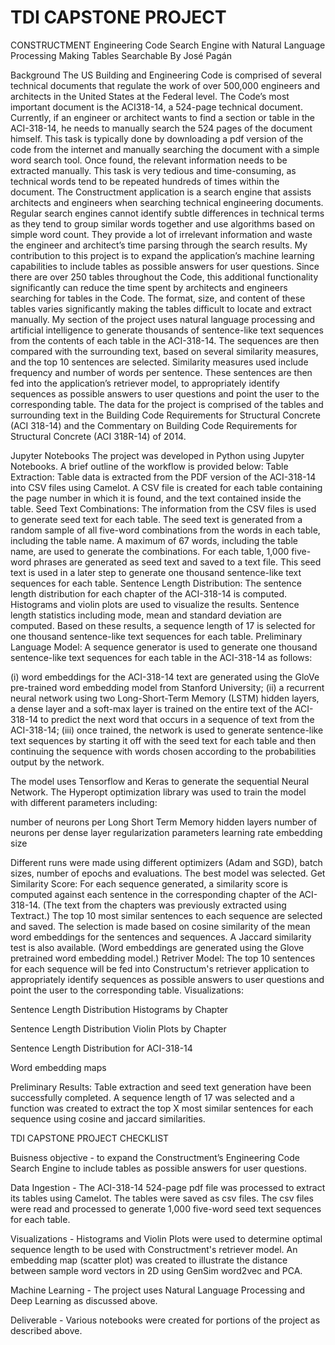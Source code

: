 # TDI CAPSTONE PROJECT
CONSTRUCTMENT
Engineering Code Search Engine with Natural Language Processing
Making Tables Searchable
By José Pagán

Background
The US Building and Engineering Code is comprised of several technical documents that regulate the work of over 500,000 engineers and architects in the United States at the Federal level.  The Code’s most important document is the ACI318-14, a 524-page technical document.  Currently, if an engineer or architect wants to find a section or table in the ACI-318-14, he needs to manually search the 524 pages of the document himself.  This task is typically done by downloading a pdf version of the code from the internet and manually searching the document with a simple word search tool.  Once found, the relevant information needs to be extracted manually.  This task is very tedious and time-consuming, as technical words tend to be repeated hundreds of times within the document.
The Constructment application is a search engine that assists architects and engineers when searching technical engineering documents.  Regular search engines cannot identify subtle differences in technical terms as they tend to group similar words together and use algorithms based on simple word count.  They provide a lot of irrelevant information and waste the engineer and architect’s time parsing through the search results.
My contribution to this project is to expand the application’s machine learning capabilities to include tables as possible answers for user questions.  Since there are over 250 tables throughout the Code, this additional functionality significantly can reduce the time spent by architects and engineers searching for tables in the Code.  The format, size, and content of these tables varies significantly making the tables difficult to locate and extract manually.
My section of the project uses natural language processing and artificial intelligence to generate thousands of sentence-like text sequences from the contents of each table in the ACI-318-14.  The sequences are then compared with the surrounding text, based on several similarity measures, and the top 10 sentences are selected.  Similarity measures used include frequency and number of words per sentence.  These sentences are then fed into the application’s retriever model, to appropriately identify sequences as possible answers to user questions and point the user to the corresponding table.
The data for the project is comprised of the tables and surrounding text in the Building Code Requirements for Structural Concrete (ACI 318-14) and the Commentary on Building Code Requirements for Structural Concrete (ACI 318R-14) of 2014.

Jupyter Notebooks
The project was developed in Python using Jupyter Notebooks.  A brief outline of the workflow is provided below:
Table Extraction:  Table data is extracted from the PDF version of the ACI-318-14 into CSV files using Camelot.  A CSV file is created for each table containing the page number in which it is found, and the text contained inside the table.
Seed Text Combinations: The information from the CSV files is used to generate seed text for each table.  The seed text is generated from a random sample of all five-word combinations from the words in each table, including the table name.  A maximum of 67 words, including the table name, are used to generate the combinations.  For each table, 1,000 five-word phrases are generated as seed text and saved to a text file.  This seed text is used in a later step to generate one thousand sentence-like text sequences for each table.
Sentence Length Distribution: The sentence length distribution for each chapter of the ACI-318-14 is computed.  Histograms and violin plots are used to visualize the results.  Sentence length statistics including mode, mean and standard deviation are computed.  Based on these results, a sequence length of 17 is selected for one thousand sentence-like text sequences for each table.
Preliminary Language Model:  A sequence generator is used to generate one thousand sentence-like text sequences for each table in the ACI-318-14 as follows:

(i) word embeddings for the ACI-318-14 text are generated using the GloVe pre-trained word embedding model from Stanford University;
(ii) a recurrent neural network using two Long-Short-Term Memory (LSTM) hidden layers, a dense layer and a soft-max layer is trained on the entire text of the ACI-318-14 to predict the next word that occurs in a sequence of text from the ACI-318-14;
(iii) once trained, the network is used to generate sentence-like text sequences by starting it off with the seed text for each table and then continuing the sequence with words chosen according to the probabilities output by the network.

The model uses Tensorflow and Keras to generate the sequential Neural Network.  The Hyperopt optimization library was used to train the model with different parameters including:

number of neurons per Long Short Term Memory hidden layers
number of neurons per dense layer
regularization parameters
learning rate
embedding size

Different runs were made using different optimizers (Adam and SGD), batch sizes, number of epochs and evaluations.  The best model was selected.
Get Similarity Score:  For each sequence generated, a similarity score is computed against each sentence in the corresponding chapter of the ACI-318-14.  (The text from the chapters was previously extracted using Textract.)  The top 10 most similar sentences to each sequence are selected and saved.  The selection is made based on cosine similarity of the mean word embeddings for the sentences and sequences.  A Jaccard similarity test is also available.  (Word embeddings are generated using the Glove pretrained word embedding model.)
Retriver Model: The top 10 sentences for each sequence will be fed into Constructum's retriever application to appropriately identify sequences as possible answers to user questions and point the user to the corresponding table.
Visualizations:


Sentence Length Distribution Histograms by Chapter


Sentence Length Distribution Violin Plots by Chapter


Sentence Length Distribution for ACI-318-14


Word embedding maps



Preliminary Results:
Table extraction and seed text generation have been successfully completed.  A sequence length of 17 was selected and a function was created to extract the top X most similar sentences for each sequence using cosine and jaccard similarities.

TDI CAPSTONE PROJECT CHECKLIST


Buisness objective - to expand the Constructment’s Engineering Code Search Engine to include tables as possible answers for user questions.


Data Ingestion - The ACI-318-14 524-page pdf file was processed to extract its tables using Camelot.  The tables were saved as csv files.  The csv files were read and processed to generate 1,000 five-word seed text sequences for each table.


Visualizations - Histograms and Violin Plots were used to determine optimal sequence length to be used with Constructment's retriever model.  An embedding map (scatter plot) was created to illustrate the distance between sample word vectors in 2D using GenSim word2vec and PCA.


Machine Learning - The project uses Natural Language Processing and Deep Learning as discussed above.


Deliverable - Various notebooks were created for portions of the project as described above.
